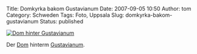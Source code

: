 Title: Domkyrka bakom Gustavianum
Date: 2007-09-05 10:50
Author: tom
Category: Schweden
Tags: Foto, Uppsala
Slug: domkyrka-bakom-gustavianum
Status: published

[![Dom hinter
Gustavianum](http://www.fiket.de/pic/domkyrkgustav_s.jpg "Dom hinter Gustavianum")](http://www.fiket.de/pic/domkyrkgustav_l.jpg)

Der [Dom](http://de.wikipedia.org/wiki/Dom_Uppsala) hinterm
[Gustavianum](http://sv.wikipedia.org/wiki/Gustavianum).

